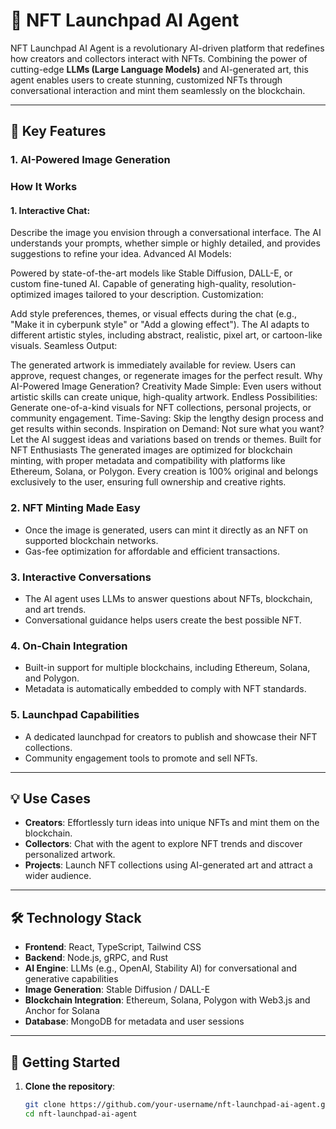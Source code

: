# 🎨 NFT Launchpad AI Agent  

NFT Launchpad AI Agent is a revolutionary AI-driven platform that redefines how creators and collectors interact with NFTs. Combining the power of cutting-edge **LLMs (Large Language Models)** and AI-generated art, this agent enables users to create stunning, customized NFTs through conversational interaction and mint them seamlessly on the blockchain.

---

## 🌟 Key Features  

### 1. **AI-Powered Image Generation**  
<h3>How It Works</h3>
<h4>1. Interactive Chat:</h4>

Describe the image you envision through a conversational interface.
The AI understands your prompts, whether simple or highly detailed, and provides suggestions to refine your idea.
Advanced AI Models:

Powered by state-of-the-art models like Stable Diffusion, DALL-E, or custom fine-tuned AI.
Capable of generating high-quality, resolution-optimized images tailored to your description.
Customization:

Add style preferences, themes, or visual effects during the chat (e.g., "Make it in cyberpunk style" or "Add a glowing effect").
The AI adapts to different artistic styles, including abstract, realistic, pixel art, or cartoon-like visuals.
Seamless Output:

The generated artwork is immediately available for review.
Users can approve, request changes, or regenerate images for the perfect result.
Why AI-Powered Image Generation?
Creativity Made Simple: Even users without artistic skills can create unique, high-quality artwork.
Endless Possibilities: Generate one-of-a-kind visuals for NFT collections, personal projects, or community engagement.
Time-Saving: Skip the lengthy design process and get results within seconds.
Inspiration on Demand: Not sure what you want? Let the AI suggest ideas and variations based on trends or themes.
Built for NFT Enthusiasts
The generated images are optimized for blockchain minting, with proper metadata and compatibility with platforms like Ethereum, Solana, or Polygon.
Every creation is 100% original and belongs exclusively to the user, ensuring full ownership and creative rights.

### 2. **NFT Minting Made Easy**  
- Once the image is generated, users can mint it directly as an NFT on supported blockchain networks.  
- Gas-fee optimization for affordable and efficient transactions.  

### 3. **Interactive Conversations**  
- The AI agent uses LLMs to answer questions about NFTs, blockchain, and art trends.  
- Conversational guidance helps users create the best possible NFT.  

### 4. **On-Chain Integration**  
- Built-in support for multiple blockchains, including Ethereum, Solana, and Polygon.  
- Metadata is automatically embedded to comply with NFT standards.  

### 5. **Launchpad Capabilities**  
- A dedicated launchpad for creators to publish and showcase their NFT collections.  
- Community engagement tools to promote and sell NFTs.  

---

## 💡 Use Cases  

- **Creators**: Effortlessly turn ideas into unique NFTs and mint them on the blockchain.  
- **Collectors**: Chat with the agent to explore NFT trends and discover personalized artwork.  
- **Projects**: Launch NFT collections using AI-generated art and attract a wider audience.  

---

## 🛠️ Technology Stack  

- **Frontend**: React, TypeScript, Tailwind CSS  
- **Backend**: Node.js, gRPC, and Rust  
- **AI Engine**: LLMs (e.g., OpenAI, Stability AI) for conversational and generative capabilities  
- **Image Generation**: Stable Diffusion / DALL-E  
- **Blockchain Integration**: Ethereum, Solana, Polygon with Web3.js and Anchor for Solana  
- **Database**: MongoDB for metadata and user sessions  

---

## 🚀 Getting Started  

1. **Clone the repository**:  
   ```bash
   git clone https://github.com/your-username/nft-launchpad-ai-agent.git
   cd nft-launchpad-ai-agent
